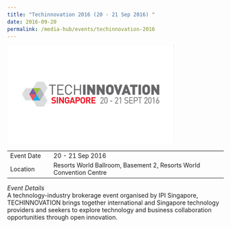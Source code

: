 ```yaml
---
title: "Techinnovation 2016 (20 - 21 Sep 2016) "
date: 2016-09-20
permalink: /media-hub/events/techinnovation-2016
---
```


![TechInnovation 2016](/images/media-hub/events/till-2020/techinnovation-2016.png)

<table style="width:100%">
  <tr>
    <td style="width:20%">Event Date</td>	
    <td style="width:80%">20 - 21 Sep 2016</td>	
  </tr>
  <tr>
	<td>Location</td>
	<td>Resorts World Ballroom, Basement 2, Resorts World Convention Centre</td>	
  </tr>
</table>

*Event Details*		
A technology-industry brokerage event organised by IPI Singapore, TECHINNOVATION brings together international and Singapore technology providers and seekers to explore technology and business collaboration opportunities through open innovation.